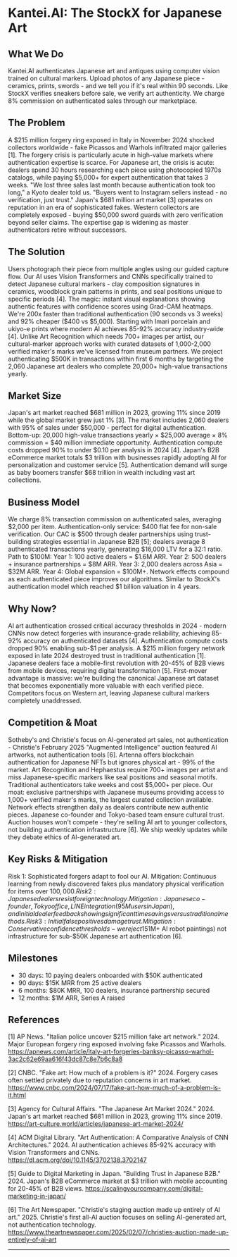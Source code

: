 # Kantei.AI: The StockX for Japanese Art

## What We Do

Kantei.AI authenticates Japanese art and antiques using computer vision trained on cultural markers. Upload photos of any Japanese piece - ceramics, prints, swords - and we tell you if it's real within 90 seconds. Like StockX verifies sneakers before sale, we verify art authenticity. We charge 8% commission on authenticated sales through our marketplace.

## The Problem

A $215 million forgery ring exposed in Italy in November 2024 shocked collectors worldwide - fake Picassos and Warhols infiltrated major galleries [1]. The forgery crisis is particularly acute in high-value markets where authentication expertise is scarce. For Japanese art, the crisis is acute: dealers spend 30 hours researching each piece using photocopied 1970s catalogs, while paying $5,000+ for expert authentication that takes 3 weeks. "We lost three sales last month because authentication took too long," a Kyoto dealer told us. "Buyers went to Instagram sellers instead - no verification, just trust." Japan's $681 million art market [3] operates on reputation in an era of sophisticated fakes. Western collectors are completely exposed - buying $50,000 sword guards with zero verification beyond seller claims. The expertise gap is widening as master authenticators retire without successors.

## The Solution

Users photograph their piece from multiple angles using our guided capture flow. Our AI uses Vision Transformers and CNNs specifically trained to detect Japanese cultural markers - clay composition signatures in ceramics, woodblock grain patterns in prints, and seal positions unique to specific periods [4]. The magic: instant visual explanations showing authentic features with confidence scores using Grad-CAM heatmaps. We're 200x faster than traditional authentication (90 seconds vs 3 weeks) and 92% cheaper ($400 vs $5,000). Starting with Imari porcelain and ukiyo-e prints where modern AI achieves 85-92% accuracy industry-wide [4]. Unlike Art Recognition which needs 700+ images per artist, our cultural-marker approach works with curated datasets of 1,000-2,000 verified maker's marks we've licensed from museum partners. We project authenticating $500K in transactions within first 6 months by targeting the 2,060 Japanese art dealers who complete 20,000+ high-value transactions yearly.

## Market Size

Japan's art market reached $681 million in 2023, growing 11% since 2019 while the global market grew just 1% [3]. The market includes 2,060 dealers with 95% of sales under $50,000 - perfect for digital authentication. Bottom-up: 20,000 high-value transactions yearly × $25,000 average × 8% commission = $40 million immediate opportunity. Authentication compute costs dropped 90% to under $0.10 per analysis in 2024 [4]. Japan's B2B eCommerce market totals $3 trillion with businesses rapidly adopting AI for personalization and customer service [5]. Authentication demand will surge as baby boomers transfer $68 trillion in wealth including vast art collections.

## Business Model

We charge 8% transaction commission on authenticated sales, averaging $2,000 per item. Authentication-only service: $400 flat fee for non-sale verification. Our CAC is $500 through dealer partnerships using trust-building strategies essential in Japanese B2B [5]; dealers average 8 authenticated transactions yearly, generating $16,000 LTV for a 32:1 ratio. Path to $100M: Year 1: 100 active dealers = $1.6M ARR. Year 2: 500 dealers + insurance partnerships = $8M ARR. Year 3: 2,000 dealers across Asia = $32M ARR. Year 4: Global expansion = $100M+. Network effects compound as each authenticated piece improves our algorithms. Similar to StockX's authentication model which reached $1 billion valuation in 4 years.

## Why Now?

AI art authentication crossed critical accuracy thresholds in 2024 - modern CNNs now detect forgeries with insurance-grade reliability, achieving 85-92% accuracy on authenticated datasets [4]. Authentication compute costs dropped 90% enabling sub-$1 per analysis. A $215 million forgery network exposed in late 2024 destroyed trust in traditional authentication [1]. Japanese dealers face a mobile-first revolution with 20-45% of B2B views from mobile devices, requiring digital transformation [5]. First-mover advantage is massive: we're building the canonical Japanese art dataset that becomes exponentially more valuable with each verified piece. Competitors focus on Western art, leaving Japanese cultural markers completely unaddressed.

## Competition & Moat

Sotheby's and Christie's focus on AI-generated art sales, not authentication - Christie's February 2025 "Augmented Intelligence" auction featured AI artworks, not authentication tools [6]. Artenna offers blockchain authentication for Japanese NFTs but ignores physical art - 99% of the market. Art Recognition and Hephaestus require 700+ images per artist and miss Japanese-specific markers like seal positions and seasonal motifs. Traditional authenticators take weeks and cost $5,000+ per piece. Our moat: exclusive partnerships with Japanese museums providing access to 1,000+ verified maker's marks, the largest curated collection available. Network effects strengthen daily as dealers contribute new authentic pieces. Japanese co-founder and Tokyo-based team ensure cultural trust. Auction houses won't compete - they're selling AI art to younger collectors, not building authentication infrastructure [6]. We ship weekly updates while they debate ethics of AI-generated art.

## Key Risks & Mitigation

Risk 1: Sophisticated forgers adapt to fool our AI. Mitigation: Continuous learning from newly discovered fakes plus mandatory physical verification for items over $100,000. Risk 2: Japanese dealers resist foreign technology. Mitigation: Japanese co-founder, Tokyo office, LINE integration (95M users in Japan), and initial dealer feedback showing significant time savings versus traditional methods. Risk 3: Initial false positives damage trust. Mitigation: Conservative confidence thresholds - we reject 15% of items as "inconclusive" rather than risk false authentication. Auction houses haven't built this because they're focused on high-margin contemporary art sales ($1M+ AI robot paintings) not infrastructure for sub-$50K Japanese art authentication [6].

## Milestones

- 30 days: 10 paying dealers onboarded with $50K authenticated
- 90 days: $15K MRR from 25 active dealers  
- 6 months: $80K MRR, 100 dealers, insurance partnership secured
- 12 months: $1M ARR, Series A raised

## References

[1] AP News. "Italian police uncover $215 million fake art network." 2024. Major European forgery ring exposed involving fake Picassos and Warhols. <https://apnews.com/article/italy-art-forgeries-banksy-picasso-warhol-3ac2c62e69aa616f43dc87c8e7b6c8a8>

[2] CNBC. "Fake art: How much of a problem is it?" 2024. Forgery cases often settled privately due to reputation concerns in art market. <https://www.cnbc.com/2024/07/17/fake-art-how-much-of-a-problem-is-it.html>

[3] Agency for Cultural Affairs. "The Japanese Art Market 2024." 2024. Japan's art market reached $681 million in 2023, growing 11% since 2019. <https://art-culture.world/articles/japanese-art-market-2024/>

[4] ACM Digital Library. "Art Authentication: A Comparative Analysis of CNN Architectures." 2024. AI authentication achieves 85-92% accuracy with Vision Transformers and CNNs. <https://dl.acm.org/doi/10.1145/3702138.3702147>

[5] Guide to Digital Marketing in Japan. "Building Trust in Japanese B2B." 2024. Japan's B2B eCommerce market at $3 trillion with mobile accounting for 20-45% of B2B views. <https://scalingyourcompany.com/digital-marketing-in-japan/>

[6] The Art Newspaper. "Christie's staging auction made up entirely of AI art." 2025. Christie's first all-AI auction focuses on selling AI-generated art, not authentication technology. <https://www.theartnewspaper.com/2025/02/07/christies-auction-made-up-entirely-of-ai-art>

---
<!-- Analysis Metadata - Auto-generated, Do Not Edit -->
<!-- 
Idea Input: "AI-Native Antique and Art Authentication Service

An AI-powered platform that combines computer vision with deep cultural knowledge to authenticate, value, and connect buyers with Japanese antiques and art pieces globally. The system would use specialized LLMs trained on historical data, artistic techniques, and market patterns, enhanced by refined aesthetic sensibility and deep understanding of Japanese craftsmanship markers. Charging 5-10% transaction fees on $10-100K items, the platform would serve collectors, dealers, and institutions while building the definitive database of Japanese cultural artifacts. This creates transparency in a traditionally opaque $5B market while preserving cultural heritage through detailed digital documentation."
Idea Slug: ai-native-antique-and-art-authentication-service-a
Iteration: 3
Timestamp: 2025-09-09T15:14:47.317868
Websearches Used: 34
Webfetches Used: 23
-->
